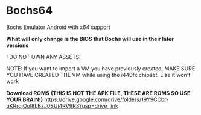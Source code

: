 # Bochs64
Bochs Emulator Android with x64 support

**What will only change is the BIOS that Bochs will use in their later versions**

I DO NOT OWN ANY ASSETS!

NOTE:
If you want to import a VM you have previously created, MAKE SURE YOU HAVE CREATED THE VM while using the i440fx chipset. Else it won't work

**Download ROMS** ****(THIS IS NOT THE APK FILE, THESE ARE ROMS SO USE YOUR BRAIN!)****
https://drive.google.com/drive/folders/19Y9CCbr-uKRrqjQol8LBzJ0SUj4RV9R3?usp=drive_link
